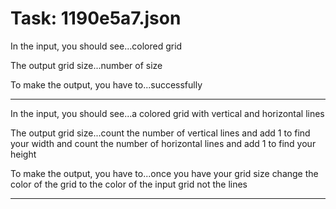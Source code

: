 # Task: 1190e5a7.json

In the input, you should see...colored grid

The output grid size...number of size

To make the output, you have to...successfully

---

In the input, you should see...a colored grid with vertical and horizontal lines

The output grid size...count the number of vertical lines and add 1 to find your width and count the number of horizontal lines and add 1 to find your height

To make the output, you have to...once you have your grid size change the color of the grid to the color of the input grid not the lines

---

